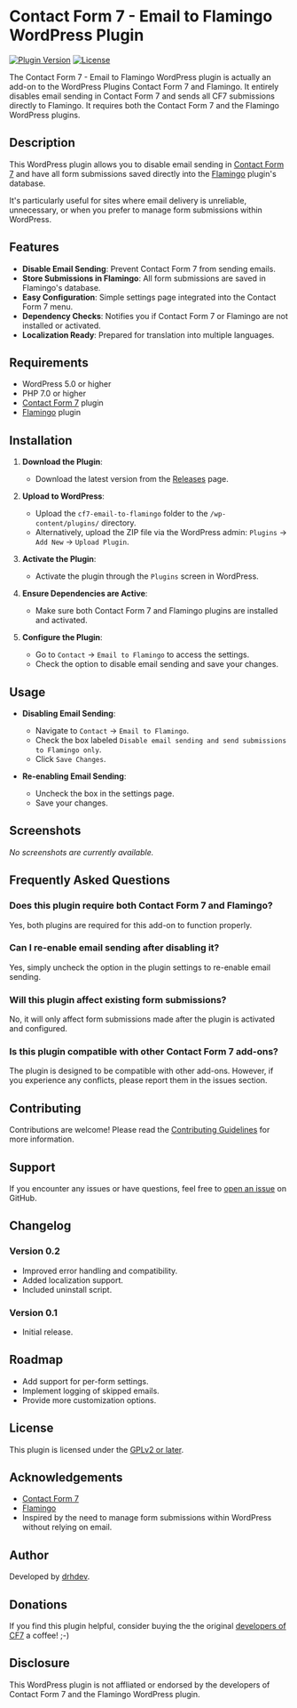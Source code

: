 # Contact Form 7 - Email to Flamingo WordPress Plugin

[![Plugin Version](https://img.shields.io/badge/version-0.2-blue.svg)](https://github.com/drhdev/cf7-email-to-flamingo/releases)
[![License](https://img.shields.io/badge/license-GPLv2%2B-blue.svg)](https://www.gnu.org/licenses/gpl-2.0.html)

The Contact Form 7 - Email to Flamingo WordPress plugin is actually an add-on to the WordPress Plugins Contact Form 7 and Flamingo. It entirely disables email sending in Contact Form 7 and sends all CF7 submissions directly to Flamingo. It requires both the Contact Form 7 and the Flamingo WordPress plugins.

## Description

This WordPress plugin allows you to disable email sending in [Contact Form 7](https://wordpress.org/plugins/contact-form-7/) and have all form submissions saved directly into the [Flamingo](https://wordpress.org/plugins/flamingo/) plugin's database.

It's particularly useful for sites where email delivery is unreliable, unnecessary, or when you prefer to manage form submissions within WordPress.

## Features

- **Disable Email Sending**: Prevent Contact Form 7 from sending emails.
- **Store Submissions in Flamingo**: All form submissions are saved in Flamingo's database.
- **Easy Configuration**: Simple settings page integrated into the Contact Form 7 menu.
- **Dependency Checks**: Notifies you if Contact Form 7 or Flamingo are not installed or activated.
- **Localization Ready**: Prepared for translation into multiple languages.

## Requirements

- WordPress 5.0 or higher
- PHP 7.0 or higher
- [Contact Form 7](https://wordpress.org/plugins/contact-form-7/) plugin
- [Flamingo](https://wordpress.org/plugins/flamingo/) plugin

## Installation

1. **Download the Plugin**:

   - Download the latest version from the [Releases](https://github.com/drhdev/cf7-email-to-flamingo/releases) page.

2. **Upload to WordPress**:

   - Upload the `cf7-email-to-flamingo` folder to the `/wp-content/plugins/` directory.
   - Alternatively, upload the ZIP file via the WordPress admin: `Plugins` -> `Add New` -> `Upload Plugin`.

3. **Activate the Plugin**:

   - Activate the plugin through the `Plugins` screen in WordPress.

4. **Ensure Dependencies are Active**:

   - Make sure both Contact Form 7 and Flamingo plugins are installed and activated.

5. **Configure the Plugin**:

   - Go to `Contact` -> `Email to Flamingo` to access the settings.
   - Check the option to disable email sending and save your changes.

## Usage

- **Disabling Email Sending**:

  - Navigate to `Contact` -> `Email to Flamingo`.
  - Check the box labeled `Disable email sending and send submissions to Flamingo only`.
  - Click `Save Changes`.

- **Re-enabling Email Sending**:

  - Uncheck the box in the settings page.
  - Save your changes.

## Screenshots

*No screenshots are currently available.*

## Frequently Asked Questions

### **Does this plugin require both Contact Form 7 and Flamingo?**

Yes, both plugins are required for this add-on to function properly.

### **Can I re-enable email sending after disabling it?**

Yes, simply uncheck the option in the plugin settings to re-enable email sending.

### **Will this plugin affect existing form submissions?**

No, it will only affect form submissions made after the plugin is activated and configured.

### **Is this plugin compatible with other Contact Form 7 add-ons?**

The plugin is designed to be compatible with other add-ons. However, if you experience any conflicts, please report them in the issues section.

## Contributing

Contributions are welcome! Please read the [Contributing Guidelines](CONTRIBUTING.md) for more information.

## Support

If you encounter any issues or have questions, feel free to [open an issue](https://github.com/drhdev/cf7-email-to-flamingo/issues) on GitHub.

## Changelog

### Version 0.2

- Improved error handling and compatibility.
- Added localization support.
- Included uninstall script.

### Version 0.1

- Initial release.

## Roadmap

- Add support for per-form settings.
- Implement logging of skipped emails.
- Provide more customization options.

## License

This plugin is licensed under the [GPLv2 or later](https://www.gnu.org/licenses/gpl-2.0.html).

## Acknowledgements

- [Contact Form 7](https://github.com/rocklobster-in/contact-form-7)
- [Flamingo](https://github.com/rocklobster-in/flamingo/)
- Inspired by the need to manage form submissions within WordPress without relying on email.

## Author

Developed by [drhdev](https://github.com/drhdev).

## Donations

If you find this plugin helpful, consider buying the the original [developers of CF7](https://contactform7.com/) a coffee! ;-)

## Disclosure

This WordPress plugin is not affliated or endorsed by the developers of Contact Form 7 and the Flamingo WordPress plugin.
